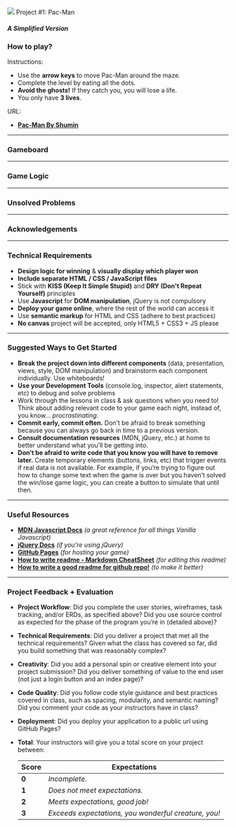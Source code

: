 #
![](https://ga-dash.s3.amazonaws.com/production/assets/logo-9f88ae6c9c3871690e33280fcf557f33.png) Project #1: Pac-Man
#### _A Simplified Version_

### How to play?

Instructions:

* Use the **arrow keys** to move Pac-Man around the maze.
* Complete the level by eating all the dots.
* **Avoid the ghosts!** If they catch you, you will lose a life.
* You only have **3 lives**.

URL:

* **[Pac-Man By Shumin](https://shumin13.github.io/project-1/)**

---

### Gameboard

---

### Game Logic

---

### Unsolved Problems

---

### Acknowledgements

---

### Technical Requirements

* **Design logic for winning** & **visually display which player won**
* **Include separate HTML / CSS / JavaScript files**
* Stick with **KISS (Keep It Simple Stupid)** and **DRY (Don't Repeat Yourself)** principles
* Use **Javascript** for **DOM manipulation**, jQuery is not compulsory
* **Deploy your game online**, where the rest of the world can access it
* Use **semantic markup** for HTML and CSS (adhere to best practices)
* **No canvas** project will be accepted, only HTML5 + CSS3 + JS please

---

### Suggested Ways to Get Started

* **Break the project down into different components** (data, presentation, views, style, DOM manipulation) and brainstorm each component individually. Use whiteboards!
* **Use your Development Tools** (console.log, inspector, alert statements, etc) to debug and solve problems
* Work through the lessons in class & ask questions when you need to! Think about adding relevant code to your game each night, instead of, you know... _procrastinating_.
* **Commit early, commit often.** Don’t be afraid to break something because you can always go back in time to a previous version.
* **Consult documentation resources** (MDN, jQuery, etc.) at home to better understand what you’ll be getting into.
* **Don’t be afraid to write code that you know you will have to remove later.** Create temporary elements (buttons, links, etc) that trigger events if real data is not available. For example, if you’re trying to figure out how to change some text when the game is over but you haven’t solved the win/lose game logic, you can create a button to simulate that until then.

---

### Useful Resources

* **[MDN Javascript Docs](https://developer.mozilla.org/en-US/docs/Web/JavaScript)** _(a great reference for all things Vanilla Javascript)_
* **[jQuery Docs](http://api.jquery.com)** _(if you're using jQuery)_
* **[GitHub Pages](https://pages.github.com)** _(for hosting your game)_
* **[How to write readme - Markdown CheatSheet](https://github.com/adam-p/markdown-here/wiki/Markdown-Cheatsheet)** _(for editing this readme)_
* **[How to write a good readme for github repo!](https://gist.github.com/PurpleBooth/109311bb0361f32d87a2)** _(to make it better)_

---

### Project Feedback + Evaluation

* __Project Workflow__: Did you complete the user stories, wireframes, task tracking, and/or ERDs, as specified above? Did you use source control as expected for the phase of the program you’re in (detailed above)?

* __Technical Requirements__: Did you deliver a project that met all the technical requirements? Given what the class has covered so far, did you build something that was reasonably complex?

* __Creativity__: Did you add a personal spin or creative element into your project submission? Did you deliver something of value to the end user (not just a login button and an index page)?

* __Code Quality__: Did you follow code style guidance and best practices covered in class, such as spacing, modularity, and semantic naming? Did you comment your code as your instructors have in class?

* __Deployment__: Did you deploy your application to a public url using GitHub Pages?

* __Total__: Your instructors will give you a total score on your project between:

    Score | Expectations
    ----- | ------------
    **0** | _Incomplete._
    **1** | _Does not meet expectations._
    **2** | _Meets expectations, good job!_
    **3** | _Exceeds expectations, you wonderful creature, you!_
